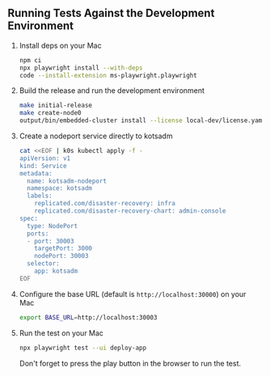 ## Running Tests Against the Development Environment

1. Install deps on your Mac

   ```bash
   npm ci
   npx playwright install --with-deps
   code --install-extension ms-playwright.playwright
   ```

1. Build the release and run the development environment

   ```bash
   make initial-release
   make create-node0
   output/bin/embedded-cluster install --license local-dev/license.yaml
   ```

1. Create a nodeport service directly to kotsadm

   ```bash
   cat <<EOF | k0s kubectl apply -f -
   apiVersion: v1
   kind: Service
   metadata:
     name: kotsadm-nodeport
     namespace: kotsadm
     labels:
       replicated.com/disaster-recovery: infra
       replicated.com/disaster-recovery-chart: admin-console
   spec:
     type: NodePort
     ports:
     - port: 30003
       targetPort: 3000
       nodePort: 30003
     selector:
       app: kotsadm
   EOF
   ```

1. Configure the base URL (default is `http://localhost:30000`) on your Mac

   ```bash
   export BASE_URL=http://localhost:30003
   ```

1. Run the test on your Mac

   ```bash
   npx playwright test --ui deploy-app
   ```

   Don't forget to press the play button in the browser to run the test.
